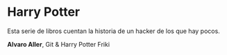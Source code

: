 # Harry Potter

Esta serie de libros cuentan la historia de un hacker de los que hay pocos.

**Alvaro Aller**, Git & Harry Potter Friki

